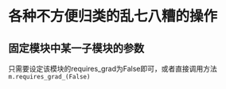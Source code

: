 # 各种不方便归类的乱七八糟的操作

## 固定模块中某一子模块的参数

只需要设定该模块的requires_grad为False即可，或者直接调用方法`m.requires_grad_(False)`

